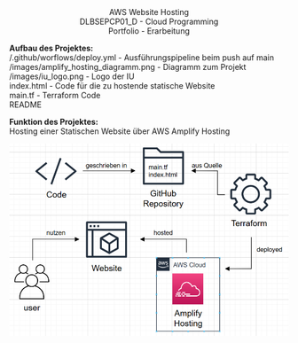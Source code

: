 <center>AWS Website Hosting</center>  
<center>DLBSEPCP01_D - Cloud Programming</center>  
<center>Portfolio - Erarbeitung</center>  

**Aufbau des Projektes:**  
/.github/worflows/deploy.yml - Ausführungspipeline beim push auf main  
/images/amplify_hosting_diagramm.png - Diagramm zum Projekt  
/images/iu_logo.png - Logo der IU  
index.html - Code für die zu hostende statische Website  
main.tf - Terraform Code  
README  

**Funktion des Projektes:**  
Hosting einer Statischen Website über AWS Amplify Hosting  
<div align="center">
  <img src="images/amplify_hosting_diagramm.png" alt="amplify_hosting_diagramm">
</div>